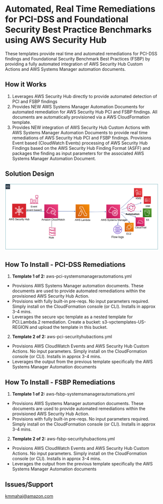 <p align="center">
</p>

# Automated, Real Time Remediations for PCI-DSS and Foundational Security Best Practice Benchmarks using AWS Security Hub

These templates provide real time and automated remediations for PCI-DSS findings and Foundational Security Benchmark Best Practices (FSBP) by providing a fully automated integration of AWS Security Hub Custom Actions and AWS Systems Manager automation documents.


## How it Works

1. Leverages AWS Security Hub directly to provide automated detection of PCI and FSBP findings
2. Provides NEW AWS Systems Manager Automation Documents for automated remediation for AWS Security Hub PCI and FSBP findings. All documents are automatically provisioned via a AWS CloudFormation template.
3. Provides NEW integration of AWS Security Hub Custom Actions with AWS Systems Manager Automation Documents to provide real time remediations of AWS Security Hub PCI and FSBP findings. Provisions Event based (CloudWatch Events) processing of AWS Security Hub Findings based on the AWS Security Hub Finding Format (ASFF) and packages the finding as input parameters for the associated AWS Systems Manager Automation Document.


## Solution Design

![](images/arch-diagram.png)


## How To Install - PCI-DSS Remediations

1. **Template 1 of 2:** aws-pci-systemsmanagerautomations.yml
* Provisions AWS Systems Manager automation documents. These documents are used to provide automated remediations within the provisioned AWS Security Hub Action.
* Provisions with fully built-in pre-reqs. No input parameters required. Simply install on the CloudFormation console (or CLI). Installs in approx 3-4 mins.
* Leverages the secure vpc template as a nested template for PCI.Lambda.2 remediation. Create a bucket: s3-vpctemplates-US-REGION and upload the template in this bucket.

2. **Template 2 of 2:** aws-pci-securityhubactions.yml
* Provisions AWS CloudWatch Evemts and AWS Security Hub Custom Actions. No input parameters. Simply install on the CloudFormation console (or CLI). Installs in approx 3-4 mins.
* Leverages the output from the previous template specifically the AWS Systems Manager Automation documents

## How To Install - FSBP Remediations

1. **Template 1 of 2:** aws-fsbp-systemsmanagerautomations.yml
* Provisions AWS Systems Manager automation documents. These documents are used to provide automated remediations within the provisioned AWS Security Hub Action.
* Provisions with fully built-in pre-reqs. No input parameters required. Simply install on the CloudFormation console (or CLI). Installs in approx 3-4 mins.


2. **Template 2 of 2:** aws-fsbp-securityhubactions.yml
* Provisions AWS CloudWatch Evemts and AWS Security Hub Custom Actions. No input parameters. Simply install on the CloudFormation console (or CLI). Installs in approx 3-4 mins.
* Leverages the output from the previous template specifically the AWS Systems Manager Automation documents


## Issues/Support

kmmahaj@amazon.com

